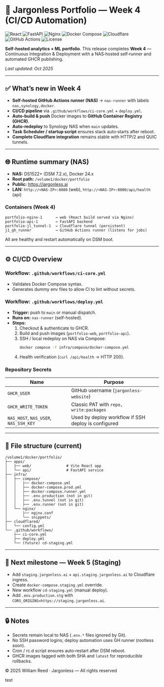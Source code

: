 # 🧠 Jargonless Portfolio — Week 4 (CI/CD Automation)

![React](https://img.shields.io/badge/Frontend-React%2018-61dafb?logo=react)
![FastAPI](https://img.shields.io/badge/API-FastAPI-009688?logo=fastapi)
![Nginx](https://img.shields.io/badge/Proxy-Nginx-009639?logo=nginx)
![Docker Compose](https://img.shields.io/badge/Infra-Docker%20Compose-blue?logo=docker)
![Cloudflare](https://img.shields.io/badge/Edge-Cloudflare%20Tunnel-F38020?logo=cloudflare)
![GitHub Actions](https://img.shields.io/badge/CI/CD-GitHub%20Actions-2088FF?logo=githubactions)
![License](https://img.shields.io/badge/License-Private-darkred)

**Self‑hosted analytics + ML portfolio**. This release completes **Week 4** — Continuous Integration & Deployment with a NAS‑hosted self‑runner and automated GHCR publishing.

_Last updated: Oct 2025_

---

## ✅ What’s new in Week 4
- **Self‑hosted GitHub Actions runner (NAS)** → `nas-runner` with labels `nas,synology,docker`.
- **CI/CD pipeline** via `.github/workflows/ci-core.yml` + `deploy.yml`.
- **Auto‑build & push** Docker images to **GitHub Container Registry (GHCR)**.
- **Auto‑redeploy** to Synology NAS when `main` updates.
- **Task Scheduler / startup script** ensures stack auto‑starts after reboot.
- **Complete Cloudflare integration** remains stable with HTTP/2 and QUIC tunnels.

---

## 🌐 Runtime summary (NAS)
- **NAS:** DS1522+ (DSM 7.2.x), Docker 24.x  
- **Root path:** `/volume1/docker/portfolio`
- **Public:** https://jargonless.ai  
- **LAN:** `http://<NAS-IP>:8080` (web), `http://<NAS-IP>:8000/api/health` (api)

### Containers (Week 4)
```
portfolio-nginx-1      → web (React build served via Nginx)
portfolio-api-1        → FastAPI backend
portfolio-jl_tunnel-1  → Cloudflare tunnel (persistent)
j1_gh_runner           → GitHub Actions runner (listens for jobs)
```
All are healthy and restart automatically on DSM boot.

---

## ⚙️ CI/CD Overview

### Workflow: `.github/workflows/ci-core.yml`
- Validates Docker Compose syntax.  
- Generates dummy env files to allow CI to lint without secrets.  

### Workflow: `.github/workflows/deploy.yml`
- **Trigger:** push to `main` or manual dispatch.  
- **Runs on:** `nas-runner` (self-hosted).  
- **Steps:**
  1. Checkout & authenticate to GHCR.
  2. Build and push images (`portfolio-web`, `portfolio-api`).
  3. SSH / local redeploy on NAS via Compose:
     ```bash
     docker compose -f infra/compose/docker-compose.yml                     -f infra/compose/docker-compose.prod.yml                     --env-file infra/compose/.env.tunnel                     up -d --no-deps nginx api
     ```
  4. Health verification (`curl /api/health` → HTTP 200).

### Repository Secrets
| Name | Purpose |
|------|----------|
| `GHCR_USER` | GitHub username (`jargonless-website`) |
| `GHCR_WRITE_TOKEN` | Classic PAT with `repo, write:packages` |
| `NAS_HOST`, `NAS_USER`, `NAS_SSH_KEY` | Used by deploy workflow if SSH deploy is configured |

---

## 🧩 File structure (current)
```
/volume1/docker/portfolio/
├── apps/
│   ├── web/                # Vite React app
│   └── api/                # FastAPI service
├── infra/
│   ├── compose/
│   │   ├── docker-compose.yml
│   │   ├── docker-compose.prod.yml
│   │   ├── docker-compose.runner.yml
│   │   ├── .env.production (not in git)
│   │   ├── .env.tunnel (not in git)
│   │   ├── .env.runner (not in git)
│   └── nginx/
│       ├── nginx.conf
│       └── snippets/
├── cloudflared/
│   └── config.yml
└── .github/workflows/
    ├── ci-core.yml
    ├── deploy.yml
    └── (future) cd-staging.yml
```

---

## 🧠 Next milestone — Week 5 (Staging)
- Add `staging.jargonless.ai` + `api.staging.jargonless.ai` to Cloudflare ingress.
- Create `docker-compose.staging.yml` override.
- New workflow `cd-staging.yml` (manual deploy).
- Add `.env.production.stg` with `CORS_ORIGINS=https://staging.jargonless.ai`.

---

## 🔒 Notes
- Secrets remain local to NAS (`.env.*` files ignored by Git).  
- No SSH password logins; deploy automation uses GH runner (rootless soon).  
- Cron / rc.d script ensures auto‑restart after DSM reboot.  
- GHCR images tagged with both SHA and `latest` for reproducible rollbacks.

© 2025 William Reed · Jargonless — All rights reserved

test